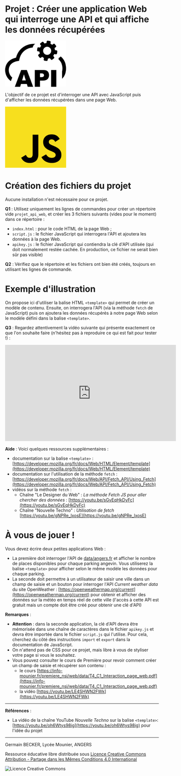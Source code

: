 # Projet : Créer une application Web qui interroge une API et qui affiche les données récupérées

<img class="image-responsive centre" src="data/api.svg" alt="illustration API" width="200">

L'objectif de ce projet est d'interroger une API avec JavaScript puis d'afficher les données récupérées dans une page Web.

<img class="image-responsive centre" src="data/logoJS.svg" alt="logo JS" width="200">

# Création des fichiers du projet

Aucune installation n'est nécessaire pour ce projet.

**Q1** : Utilisez uniquement les lignes de commandes pour créer un répertoire vide `projet_api_web`, et créer les 3 fichiers suivants (vides pour le moment) dans ce répertoire :

- `index.html` : pour le code HTML de la page Web ;
- `script.js` : le fichier JavaScript qui interrogera l'API et ajoutera les données à la page Web.
- `apikey.js` : le fichier JavaScript qui contiendra la clé d'API utilisée (qui doit normalement restée cachée. En production, ce fichier ne serait bien sûr pas visible)

**Q2** : Vérifiez que le répertoire et les fichiers ont bien été créés, toujours en utilisant les lignes de commande.

# Exemple d'illustration

On propose ici d'utiliser la balise HTML `<template>` qui permet de créer un modèle de contenu. Ensuite, on interrogera l'API (via la méthode `fetch` de JavaScript) puis on ajoutera les données récupérés à notre page Web selon le modèle défini dans la balise `<template>`.

**Q3** : Regardez attentivement la vidéo suivante qui présente exactement ce que l'on souhaite faire (n'hésitez pas à reproduire ce qui est fait pour tester !) :

<div class="video-responsive">
    <iframe class="centre" width="560" height="315" src="https://www.youtube-nocookie.com/embed/oh6Wtys98ig" title="YouTube video player" frameborder="0" allow="accelerometer; autoplay; clipboard-write; encrypted-media; gyroscope; picture-in-picture" allowfullscreen></iframe>
</div>

**Aide** : Voici quelques ressources supplémentaires :
- documentation sur la balise `<template>` : [https://developer.mozilla.org/fr/docs/Web/HTML/Element/template](https://developer.mozilla.org/fr/docs/Web/HTML/Element/template)
- documentation sur l'utilisation de la méthode `fetch` : [https://developer.mozilla.org/fr/docs/Web/API/Fetch_API/Using_Fetch](https://developer.mozilla.org/fr/docs/Web/API/Fetch_API/Using_Fetch)
- vidéos sur la méthode `fetch` :
    - Chaîne "Le Designer du Web" : *La méthode Fetch JS pour aller chercher des données* : [https://youtu.be/sGvEqHkDyFc](https://youtu.be/sGvEqHkDyFc)
    - Chaîne "Nouvelle Techno" : *Utilisation de fetch* [https://youtu.be/gNPRe_lxosE](https://youtu.be/gNPRe_lxosE)

# À vous de jouer !

Vous devez écrire deux petites applications Web :

- La première doit interroger l'API de [data/angers.fr](https://data.angers.fr/explore/dataset/parking-angers/information/) et afficher le nombre de places disponibles pour chaque parking angevin. Vous utiliserez la balise `<template>` pour afficher selon le même modèle les données pour chaque parking.
- La seconde doit permettre à un utilisateur de saisir une ville dans un champ de saisie et un bouton pour interroger l'API *Current weather data* du site OpenWeather : [https://openweathermap.org/current](https://openweathermap.org/current) pour obtenir et afficher des données sur la météo en temps réel de cette ville (l'accès à cette API est gratuit mais un compte doit être créé pour obtenir une clé d'API)

**Remarques** : 

- **Attention** : dans la seconde application, la clé d'API devra être mémorisée dans une chaîne de caractères dans le fichier `apikey.js` et devra être importée dans le fichier `script.js` qui l'utilise. Pour cela, cherchez du côté des instructions `import` et `export` dans la documentation de JavaScript.
- On n'attend pas de CSS pour ce projet, mais libre à vous de styliser votre page si vous le souhaitez.
- Vous pouvez consulter le cours de Première pour revoir comment créer un champ de saisie et récupérer son contenu : 
    - le cours [https://info-mounier.fr/premiere_nsi/web/data/T4_C1_Interaction_page_web.pdf](https://info-mounier.fr/premiere_nsi/web/data/T4_C1_Interaction_page_web.pdf)
    - la vidéo [https://youtu.be/LE4SHWN2FWk](https://youtu.be/LE4SHWN2FWk)

---

**Références** : 

- La vidéo de la chaîne YouTube *Nouvelle Techno* sur la balise `<template>`: [https://youtu.be/oh6Wtys98ig](https://youtu.be/oh6Wtys98ig) pour l'idée du projet

---

Germain BECKER, Lycée Mounier, ANGERS

Ressource éducative libre distribuée sous [Licence Creative Commons Attribution - Partage dans les Mêmes Conditions 4.0 International](http://creativecommons.org/licenses/by-sa/4.0/) 

![Licence Creative Commons](https://i.creativecommons.org/l/by-sa/4.0/88x31.png)
